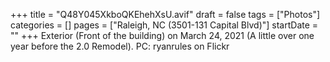 +++
title = "Q48Y045XkboQKEhehXsU.avif"
draft = false
tags = ["Photos"]
categories = []
pages = ["Raleigh, NC (3501-131 Capital Blvd)"]
startDate = ""
+++
Exterior (Front of the building) on March 24, 2021 (A little over one year before the 2.0 Remodel). PC: ryanrules on Flickr
